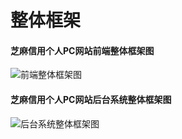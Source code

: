 # 整体框架

#### 芝麻信用个人PC网站前端整体框架图
![前端整体框架图](https://os.alipayobjects.com/rmsportal/MjkIujGfMdPjDjl.png)


#### 芝麻信用个人PC网站后台系统整体框架图
![后台系统整体框架图](https://os.alipayobjects.com/rmsportal/TYGOzrzojjIJWDP.png)